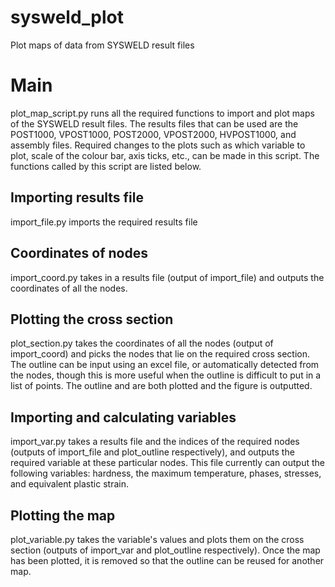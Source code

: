 # sysweld_plot
Plot maps of data from SYSWELD result files
# Main 
plot_map_script.py runs all the required functions to import and plot maps of the SYSWELD result files. The results files that can be used are the POST1000, VPOST1000, POST2000, VPOST2000, HVPOST1000, and assembly files. Required changes to the plots such as which variable to plot, scale of the colour bar, axis ticks, etc., can be made in this script. The functions called by this script are listed below.
## Importing results file
import_file.py imports the required results file
## Coordinates of nodes
import_coord.py takes in a results file (output of import_file) and outputs the coordinates of all the nodes.
## Plotting the cross section
plot_section.py takes the coordinates of all the nodes (output of import_coord) and picks the nodes that lie on the required cross section. The outline can be input using an excel file, or automatically detected from the nodes, though this is more useful when the outline is difficult to put in a list of points. The outline and are both plotted and the figure is outputted.
## Importing and calculating variables
import_var.py takes a results file and the indices of the required nodes (outputs of import_file and plot_outline respectively), and outputs the required variable at these particular nodes. This file currently can output the following variables: hardness, the maximum temperature, phases, stresses, and equivalent plastic strain.
## Plotting the map
plot_variable.py takes the variable's values and plots them on the cross section (outputs of import_var and plot_outline respectively). Once the map has been plotted, it is removed so that the outline can be reused for another map.

